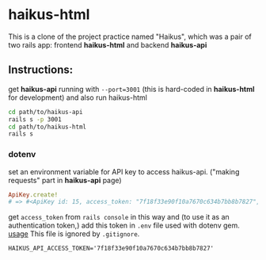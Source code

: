 # haikus-html

This is a clone of the project practice named "Haikus", which was a pair of two rails app: frontend **haikus-html** and backend **haikus-api**

## Instructions:

get **haikus-api** running with `--port=3001` (this is hard-coded in **haikus-html** for development) and also run haikus-html

```sh
cd path/to/haikus-api
rails s -p 3001
cd path/to/haikus-html
rails s
```

### dotenv
set an environment variable for API key to access haikus-api. ("making requests" part in **haikus-api** page)

```rb
ApiKey.create!
# => #<ApiKey id: 15, access_token: "7f18f33e90f10a7670c634b7bb8b7827", ...
```
get `access_token` from `rails console` in this way and (to use it as an authentication token,) add this token in `.env` file used with dotenv gem. [usage](https://github.com/bkeepers/dotenv#usage) This file is ignored by `.gitignore`.

```
HAIKUS_API_ACCESS_TOKEN='7f18f33e90f10a7670c634b7bb8b7827'
```
